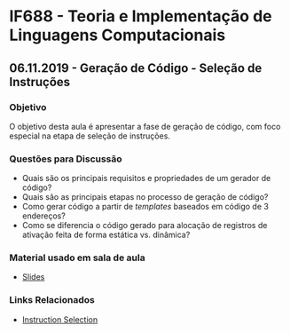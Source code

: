 # IF688 - Teoria e Implementação de Linguagens Computacionais

## 06.11.2019 - Geração de Código - Seleção de Instruções

### Objetivo

O objetivo desta aula é apresentar a fase de geração de código, com foco especial na etapa de seleção de instruções. 

### Questões para Discussão

- Quais são os principais requisitos e propriedades de um gerador de código?
- Quais são as principais etapas no processo de geração de código?
- Como gerar código a partir de _templates_ baseados em código de 3 endereços?
- Como se diferencia o código gerado para alocação de registros de ativação feita de forma estática vs. dinâmica?

### Material usado em sala de aula

- [Slides](https://drive.google.com/open?id=1NjMvX-CCl0dcEWtSIT644HWjjwsnksYA)

### Links Relacionados

- [Instruction Selection](https://en.wikipedia.org/wiki/Instruction_selection)